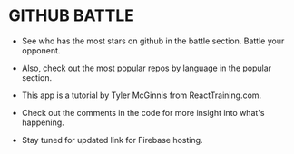 # GITHUB BATTLE

* See who has the most stars on github in the battle section. Battle your opponent.

* Also, check out the most popular repos by language in the popular section.

* This app is a tutorial by Tyler McGinnis from ReactTraining.com.

* Check out the comments in the code for more insight into what's happening.

* Stay tuned for updated link for Firebase hosting.



